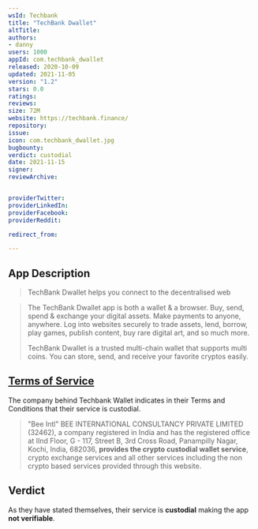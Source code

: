 ```yaml
---
wsId: Techbank
title: "TechBank Dwallet"
altTitle: 
authors:
- danny
users: 1000
appId: com.techbank_dwallet
released: 2020-10-09
updated: 2021-11-05
version: "1.2"
stars: 0.0
ratings: 
reviews: 
size: 72M
website: https://techbank.finance/
repository: 
issue: 
icon: com.techbank_dwallet.jpg
bugbounty: 
verdict: custodial
date: 2021-11-15
signer: 
reviewArchive:


providerTwitter: 
providerLinkedIn: 
providerFacebook: 
providerReddit: 

redirect_from:

---
```



## App Description

> TechBank Dwallet helps you connect to the decentralised web

> The TechBank Dwallet app is both a wallet & a browser. Buy, send, spend & exchange your digital assets. Make payments to anyone, anywhere. Log into websites securely to trade assets, lend, borrow, play games, publish content, buy rare digital art, and so much more.
>
> TechBank Dwallet is a trusted multi-chain wallet that supports multi coins. You can store, send, and receive your favorite cryptos easily.

## [Terms of Service](https://techbank.finance/assets/terms/terms-of-service.pdf)

The company behind Techbank Wallet indicates in their Terms and Conditions that their service is custodial.

> "Bee Intl" BEE INTERNATIONAL CONSULTANCY PRIVATE LIMITED (32462), a company registered in India and has the registered office at IInd Floor, G - 117, Street B, 3rd Cross Road, Panampilly Nagar, Kochi, India, 682036, **provides the crypto custodial wallet service**, crypto exchange services and all other services including the non crypto based services provided through this website.

## Verdict

As they have stated themselves, their service is **custodial** making the app **not verifiable**.
